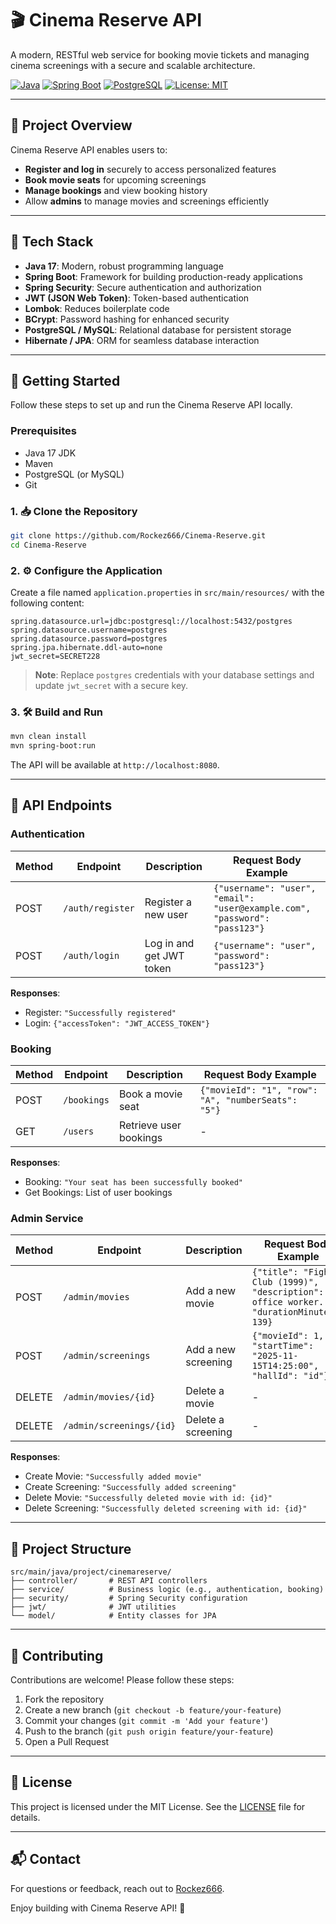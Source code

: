 
# 🎬 Cinema Reserve API

A modern, RESTful web service for booking movie tickets and managing cinema screenings with a secure and scalable architecture.

[![Java](https://img.shields.io/badge/Java-17-blue)](https://www.oracle.com/java/) 
[![Spring Boot](https://img.shields.io/badge/Spring%20Boot-3.1.0-brightgreen)](https://spring.io/projects/spring-boot) 
[![PostgreSQL](https://img.shields.io/badge/PostgreSQL-16-blue)](https://www.postgresql.org/) 
[![License: MIT](https://img.shields.io/badge/License-MIT-yellow.svg)](https://opensource.org/licenses/MIT)

---

## 📌 Project Overview

Cinema Reserve API enables users to:
- **Register and log in** securely to access personalized features
- **Book movie seats** for upcoming screenings
- **Manage bookings** and view booking history
- Allow **admins** to manage movies and screenings efficiently

---

## 🧰 Tech Stack

- **Java 17**: Modern, robust programming language
- **Spring Boot**: Framework for building production-ready applications
- **Spring Security**: Secure authentication and authorization
- **JWT (JSON Web Token)**: Token-based authentication
- **Lombok**: Reduces boilerplate code
- **BCrypt**: Password hashing for enhanced security
- **PostgreSQL / MySQL**: Relational database for persistent storage
- **Hibernate / JPA**: ORM for seamless database interaction

---

## 🚀 Getting Started

Follow these steps to set up and run the Cinema Reserve API locally.

### Prerequisites
- Java 17 JDK
- Maven
- PostgreSQL (or MySQL)
- Git

### 1. 📥 Clone the Repository
```bash
git clone https://github.com/Rockez666/Cinema-Reserve.git
cd Cinema-Reserve
```

### 2. ⚙️ Configure the Application
Create a file named `application.properties` in `src/main/resources/` with the following content:
```properties
spring.datasource.url=jdbc:postgresql://localhost:5432/postgres
spring.datasource.username=postgres
spring.datasource.password=postgres
spring.jpa.hibernate.ddl-auto=none
jwt_secret=SECRET228
```
> **Note**: Replace `postgres` credentials with your database settings and update `jwt_secret` with a secure key.

### 3. 🛠️ Build and Run
```bash
mvn clean install
mvn spring-boot:run
```
The API will be available at `http://localhost:8080`.

---

## 📡 API Endpoints

### Authentication
| Method | Endpoint              | Description                | Request Body Example                          |
|--------|-----------------------|----------------------------|----------------------------------------------|
| POST   | `/auth/register`      | Register a new user        | `{"username": "user", "email": "user@example.com", "password": "pass123"}` |
| POST   | `/auth/login`         | Log in and get JWT token   | `{"username": "user", "password": "pass123"}` |

**Responses**:
- Register: `"Successfully registered"`
- Login: `{"accessToken": "JWT_ACCESS_TOKEN"}`

### Booking
| Method | Endpoint              | Description                | Request Body Example                          |
|--------|-----------------------|----------------------------|----------------------------------------------|
| POST   | `/bookings`           | Book a movie seat          | `{"movieId": "1", "row": "A", "numberSeats": "5"}` |
| GET    | `/users`              | Retrieve user bookings     | -                                            |

**Responses**:
- Booking: `"Your seat has been successfully booked"`
- Get Bookings: List of user bookings

### Admin Service
| Method | Endpoint                     | Description                | Request Body Example                          |
|--------|------------------------------|----------------------------|----------------------------------------------|
| POST   | `/admin/movies`              | Add a new movie            | `{"title": "Fight Club (1999)", "description": "An office worker...", "durationMinutes": 139}` |
| POST   | `/admin/screenings`          | Add a new screening        | `{"movieId": 1, "startTime": "2025-11-15T14:25:00", "hallId": "id"}` |
| DELETE | `/admin/movies/{id}`         | Delete a movie             | -                                            |
| DELETE | `/admin/screenings/{id}`     | Delete a screening         | -                                            |

**Responses**:
- Create Movie: `"Successfully added movie"`
- Create Screening: `"Successfully added screening"`
- Delete Movie: `"Successfully deleted movie with id: {id}"`
- Delete Screening: `"Successfully deleted screening with id: {id}"`

---

## 📂 Project Structure
```
src/main/java/project/cinemareserve/
├── controller/       # REST API controllers
├── service/          # Business logic (e.g., authentication, booking)
├── security/         # Spring Security configuration
├── jwt/              # JWT utilities
└── model/            # Entity classes for JPA
```

---

## 🤝 Contributing
Contributions are welcome! Please follow these steps:
1. Fork the repository
2. Create a new branch (`git checkout -b feature/your-feature`)
3. Commit your changes (`git commit -m 'Add your feature'`)
4. Push to the branch (`git push origin feature/your-feature`)
5. Open a Pull Request

---

## 📜 License
This project is licensed under the MIT License. See the [LICENSE](LICENSE) file for details.

---

## 📬 Contact
For questions or feedback, reach out to [Rockez666](https://github.com/Rockez666).

Enjoy building with Cinema Reserve API! 🍿
